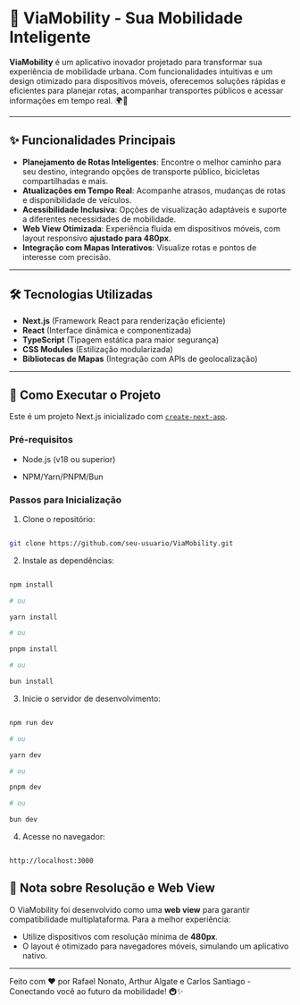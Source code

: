# 🚀 ViaMobility - Sua Mobilidade Inteligente

**ViaMobility** é um aplicativo inovador projetado para transformar sua experiência de mobilidade urbana. Com funcionalidades intuitivas e um design otimizado para dispositivos móveis, oferecemos soluções rápidas e eficientes para planejar rotas, acompanhar transportes públicos e acessar informações em tempo real. 🌍📱

---

## ✨ Funcionalidades Principais

- **Planejamento de Rotas Inteligentes**: Encontre o melhor caminho para seu destino, integrando opções de transporte público, bicicletas compartilhadas e mais.
- **Atualizações em Tempo Real**: Acompanhe atrasos, mudanças de rotas e disponibilidade de veículos.
- **Acessibilidade Inclusiva**: Opções de visualização adaptáveis e suporte a diferentes necessidades de mobilidade.
- **Web View Otimizada**: Experiência fluida em dispositivos móveis, com layout responsivo **ajustado para 480px**.
- **Integração com Mapas Interativos**: Visualize rotas e pontos de interesse com precisão.

---

## 🛠️ Tecnologias Utilizadas

- **Next.js** (Framework React para renderização eficiente)
- **React** (Interface dinâmica e componentizada)
- **TypeScript** (Tipagem estática para maior segurança)
- **CSS Modules** (Estilização modularizada)
- **Bibliotecas de Mapas** (Integração com APIs de geolocalização)

---

## 🚀 Como Executar o Projeto

Este é um projeto Next.js inicializado com [`create-next-app`](https://nextjs.org/docs/app/api-reference/cli/create-next-app).

### Pré-requisitos

- Node.js (v18 ou superior)

- NPM/Yarn/PNPM/Bun

### Passos para Inicialização

1. Clone o repositório:

```bash

git clone https://github.com/seu-usuario/ViaMobility.git

```

2. Instale as dependências:

```bash

npm install

# ou

yarn install

# ou

pnpm install

# ou

bun install

```

3. Inicie o servidor de desenvolvimento:

```bash

npm run dev

# ou

yarn dev

# ou

pnpm dev

# ou

bun dev

```

4. Acesse no navegador:

```

http://localhost:3000

```

## 📱 Nota sobre Resolução e Web View

O ViaMobility foi desenvolvido como uma **web view** para garantir compatibilidade multiplataforma. Para a melhor experiência:
- Utilize dispositivos com resolução mínima de **480px**.
- O layout é otimizado para navegadores móveis, simulando um aplicativo nativo.

---

Feito com ❤️ por Rafael Nonato, Arthur Algate e Carlos Santiago - Conectando você ao futuro da mobilidade! 🚇✨
